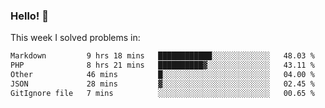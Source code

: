 ### Hello! 👋

This week I solved problems in:

<!--START_SECTION:waka-->

```txt
Markdown         9 hrs 18 mins   ████████████░░░░░░░░░░░░░   48.03 %
PHP              8 hrs 21 mins   ██████████▓░░░░░░░░░░░░░░   43.11 %
Other            46 mins         █░░░░░░░░░░░░░░░░░░░░░░░░   04.00 %
JSON             28 mins         ▓░░░░░░░░░░░░░░░░░░░░░░░░   02.45 %
GitIgnore file   7 mins          ░░░░░░░░░░░░░░░░░░░░░░░░░   00.65 %
```

<!--END_SECTION:waka-->
